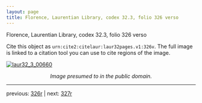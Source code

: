 ```yaml
---
layout: page
title: Florence, Laurentian Library, codex 32.3, folio 326 verso
---
```


Florence, Laurentian Library, codex 32.3, folio 326 verso

Cite this object as `urn:cite2:citelaur:laur32pages.v1:326v`.  The full image is linked to a citation tool you can use to cite regions of the image.

[![laur32_3_00660](http://www.homermultitext.org/iipsrv?IIIF=/project/homer/pyramidal/deepzoom/citelaur/laur32imgs/v1/laur32_3_00660.tif/full/800,/0/default.jpg)](http://www.homermultitext.org/ict2/?urn=urn:cite2:citelaur:laur32imgs.v1:laur32_3_00660) 

<p style="text-align: center; font-style: italic;">Image presumed to in the public domain.</p>

---

previous: [326r](../326r/) | next: [327r](../327r/)